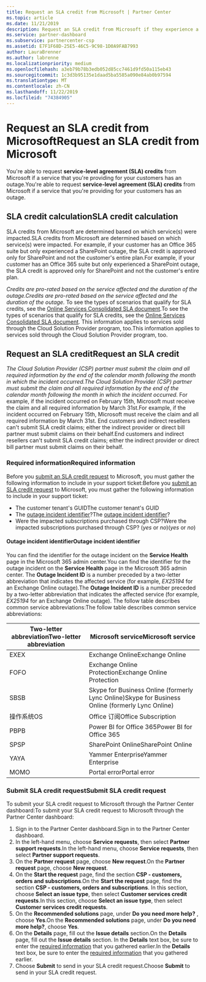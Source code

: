 ```yaml
---
title: Request an SLA credit from Microsoft | Partner Center
ms.topic: article
ms.date: 11/21/2019
description: Request an SLA credit from Microsoft if they experience a service outage.
ms.service: partner-dashboard
ms.subservice: partnercenter-csp
ms.assetid: E7F1F68D-25E5-46C5-9C98-1D0A9FAB7993
author: LauraBrenner
ms.author: labrenne
ms.localizationpriority: medium
ms.openlocfilehash: a3eb79b78b3edb052d85cc7461d9fd50a115eb43
ms.sourcegitcommit: 1c3d3b95135e1daad5ba5585a090e84ab0b97594
ms.translationtype: MT
ms.contentlocale: zh-CN
ms.lasthandoff: 11/22/2019
ms.locfileid: "74384905"
---
```

# <a name="request-an-sla-credit-from-microsoft"></a><span data-ttu-id="c2032-103">Request an SLA credit from Microsoft</span><span class="sxs-lookup"><span data-stu-id="c2032-103">Request an SLA credit from Microsoft</span></span> 

<span data-ttu-id="c2032-104">You're able to request **service-level agreement (SLA) credits** from Microsoft if a service that you're providing for your customers has an outage.</span><span class="sxs-lookup"><span data-stu-id="c2032-104">You're able to request **service-level agreement (SLA) credits** from Microsoft if a service that you're providing for your customers has an outage.</span></span>

## <a name="sla-credit-calculation"></a><span data-ttu-id="c2032-105">SLA credit calculation</span><span class="sxs-lookup"><span data-stu-id="c2032-105">SLA credit calculation</span></span>

<span data-ttu-id="c2032-106">SLA credits from Microsoft are determined based on which service(s) were impacted.</span><span class="sxs-lookup"><span data-stu-id="c2032-106">SLA credits from Microsoft are determined based on which service(s) were impacted.</span></span> <span data-ttu-id="c2032-107">For example, if your customer has an Office 365 suite but only experienced a SharePoint outage, the SLA credit is approved only for SharePoint and not the customer's entire plan.</span><span class="sxs-lookup"><span data-stu-id="c2032-107">For example, if your customer has an Office 365 suite but only experienced a SharePoint outage, the SLA credit is approved only for SharePoint and not the customer's entire plan.</span></span>

<span data-ttu-id="c2032-108">*Credits are pro-rated based on the service affected and the duration of the outage.*</span><span class="sxs-lookup"><span data-stu-id="c2032-108">*Credits are pro-rated based on the service affected and the duration of the outage.*</span></span> <span data-ttu-id="c2032-109">To see the types of scenarios that qualify for SLA credits, see the [Online Services Consolidated SLA document](http://www.microsoftvolumelicensing.com/DocumentSearch.aspx?Mode=3&DocumentTypeId=37).</span><span class="sxs-lookup"><span data-stu-id="c2032-109">To see the types of scenarios that qualify for SLA credits, see the [Online Services Consolidated SLA document](http://www.microsoftvolumelicensing.com/DocumentSearch.aspx?Mode=3&DocumentTypeId=37).</span></span> <span data-ttu-id="c2032-110">This information applies to services sold through the Cloud Solution Provider program, too.</span><span class="sxs-lookup"><span data-stu-id="c2032-110">This information applies to services sold through the Cloud Solution Provider program, too.</span></span>

## <a name="request-an-sla-credit"></a><span data-ttu-id="c2032-111">Request an SLA credit</span><span class="sxs-lookup"><span data-stu-id="c2032-111">Request an SLA credit</span></span>

<span data-ttu-id="c2032-112">*The Cloud Solution Provider (CSP) partner must submit the claim and all required information by the end of the calendar month following the month in which the incident occurred.*</span><span class="sxs-lookup"><span data-stu-id="c2032-112">*The Cloud Solution Provider (CSP) partner must submit the claim and all required information by the end of the calendar month following the month in which the incident occurred.*</span></span> <span data-ttu-id="c2032-113">For example, if the incident occurred on February 15th, Microsoft must receive the claim and all required information by March 31st.</span><span class="sxs-lookup"><span data-stu-id="c2032-113">For example, if the incident occurred on February 15th, Microsoft must receive the claim and all required information by March 31st.</span></span> <span data-ttu-id="c2032-114">End customers and indirect resellers can't submit SLA credit claims; either the indirect provider or direct bill partner must submit claims on their behalf.</span><span class="sxs-lookup"><span data-stu-id="c2032-114">End customers and indirect resellers can't submit SLA credit claims; either the indirect provider or direct bill partner must submit claims on their behalf.</span></span>

### <a name="required-information"></a><span data-ttu-id="c2032-115">Required information</span><span class="sxs-lookup"><span data-stu-id="c2032-115">Required information</span></span>

<span data-ttu-id="c2032-116">Before you [submit an SLA credit request](#submit-sla-credit-request) to Microsoft, you must gather the following information to include in your support ticket:</span><span class="sxs-lookup"><span data-stu-id="c2032-116">Before you [submit an SLA credit request](#submit-sla-credit-request) to Microsoft, you must gather the following information to include in your support ticket:</span></span>

- <span data-ttu-id="c2032-117">The customer tenant's GUID</span><span class="sxs-lookup"><span data-stu-id="c2032-117">The customer tenant's GUID</span></span>
- <span data-ttu-id="c2032-118">The [outage incident identifier](#outage-incident-identifier)?</span><span class="sxs-lookup"><span data-stu-id="c2032-118">The [outage incident identifier](#outage-incident-identifier)?</span></span>
- <span data-ttu-id="c2032-119">Were the impacted subscriptions purchased through CSP?</span><span class="sxs-lookup"><span data-stu-id="c2032-119">Were the impacted subscriptions purchased through CSP?</span></span> <span data-ttu-id="c2032-120">(*yes* or *no*)</span><span class="sxs-lookup"><span data-stu-id="c2032-120">(*yes* or *no*)</span></span>

#### <a name="outage-incident-identifier"></a><span data-ttu-id="c2032-121">Outage incident identifier</span><span class="sxs-lookup"><span data-stu-id="c2032-121">Outage incident identifier</span></span>

<span data-ttu-id="c2032-122">You can find the identifier for the outage incident on the **Service Health** page in the Microsoft 365 admin center.</span><span class="sxs-lookup"><span data-stu-id="c2032-122">You can find the identifier for the outage incident on the **Service Health** page in the Microsoft 365 admin center.</span></span> <span data-ttu-id="c2032-123">The **Outage Incident ID** is a number preceded by a two-letter abbreviation that indicates the affected service (for example, *EX25194* for an Exchange Online outage).</span><span class="sxs-lookup"><span data-stu-id="c2032-123">The **Outage Incident ID** is a number preceded by a two-letter abbreviation that indicates the affected service (for example, *EX25194* for an Exchange Online outage).</span></span> <span data-ttu-id="c2032-124">The follow table describes common service abbreviations:</span><span class="sxs-lookup"><span data-stu-id="c2032-124">The follow table describes common service abbreviations:</span></span>

| <span data-ttu-id="c2032-125">Two-letter abbreviation</span><span class="sxs-lookup"><span data-stu-id="c2032-125">Two-letter abbreviation</span></span> | <span data-ttu-id="c2032-126">Microsoft service</span><span class="sxs-lookup"><span data-stu-id="c2032-126">Microsoft service</span></span> |
| ----------------------- | ----------------- |
| <span data-ttu-id="c2032-127">EX</span><span class="sxs-lookup"><span data-stu-id="c2032-127">EX</span></span> | <span data-ttu-id="c2032-128">Exchange Online</span><span class="sxs-lookup"><span data-stu-id="c2032-128">Exchange Online</span></span> |
| <span data-ttu-id="c2032-129">FO</span><span class="sxs-lookup"><span data-stu-id="c2032-129">FO</span></span> | <span data-ttu-id="c2032-130">Exchange Online Protection</span><span class="sxs-lookup"><span data-stu-id="c2032-130">Exchange Online Protection</span></span> |
| <span data-ttu-id="c2032-131">SB</span><span class="sxs-lookup"><span data-stu-id="c2032-131">SB</span></span> | <span data-ttu-id="c2032-132">Skype for Business Online (formerly Lync Online)</span><span class="sxs-lookup"><span data-stu-id="c2032-132">Skype for Business Online (formerly Lync Online)</span></span> |
| <span data-ttu-id="c2032-133">操作系统</span><span class="sxs-lookup"><span data-stu-id="c2032-133">OS</span></span> | <span data-ttu-id="c2032-134">Office 订阅</span><span class="sxs-lookup"><span data-stu-id="c2032-134">Office Subscription</span></span> |
| <span data-ttu-id="c2032-135">PB</span><span class="sxs-lookup"><span data-stu-id="c2032-135">PB</span></span> | <span data-ttu-id="c2032-136">Power BI for Office 365</span><span class="sxs-lookup"><span data-stu-id="c2032-136">Power BI for Office 365</span></span> |
| <span data-ttu-id="c2032-137">SP</span><span class="sxs-lookup"><span data-stu-id="c2032-137">SP</span></span> | <span data-ttu-id="c2032-138">SharePoint Online</span><span class="sxs-lookup"><span data-stu-id="c2032-138">SharePoint Online</span></span> |
| <span data-ttu-id="c2032-139">YA</span><span class="sxs-lookup"><span data-stu-id="c2032-139">YA</span></span> | <span data-ttu-id="c2032-140">Yammer Enterprise</span><span class="sxs-lookup"><span data-stu-id="c2032-140">Yammer Enterprise</span></span> |
| <span data-ttu-id="c2032-141">MO</span><span class="sxs-lookup"><span data-stu-id="c2032-141">MO</span></span> | <span data-ttu-id="c2032-142">Portal error</span><span class="sxs-lookup"><span data-stu-id="c2032-142">Portal error</span></span> |

### <a name="submit-sla-credit-request"></a><span data-ttu-id="c2032-143">Submit SLA credit request</span><span class="sxs-lookup"><span data-stu-id="c2032-143">Submit SLA credit request</span></span>

<span data-ttu-id="c2032-144">To submit your SLA credit request to Microsoft through the Partner Center dashboard:</span><span class="sxs-lookup"><span data-stu-id="c2032-144">To submit your SLA credit request to Microsoft through the Partner Center dashboard:</span></span>

1. <span data-ttu-id="c2032-145">Sign in to the Partner Center dashboard.</span><span class="sxs-lookup"><span data-stu-id="c2032-145">Sign in to the Partner Center dashboard.</span></span>
2. <span data-ttu-id="c2032-146">In the left-hand menu, choose **Service requests**, then select **Partner support requests**.</span><span class="sxs-lookup"><span data-stu-id="c2032-146">In the left-hand menu, choose **Service requests**, then select **Partner support requests**.</span></span>
3. <span data-ttu-id="c2032-147">On the **Partner request** page, choose **New request**.</span><span class="sxs-lookup"><span data-stu-id="c2032-147">On the **Partner request** page, choose **New request**.</span></span>
4. <span data-ttu-id="c2032-148">On the **Start the request** page, find the section **CSP - customers, orders and subscriptions**.</span><span class="sxs-lookup"><span data-stu-id="c2032-148">On the **Start the request** page, find the section **CSP - customers, orders and subscriptions**.</span></span> <span data-ttu-id="c2032-149">In this section, choose **Select an issue type**, then select **Customer services credit requests**.</span><span class="sxs-lookup"><span data-stu-id="c2032-149">In this section, choose **Select an issue type**, then select **Customer services credit requests**.</span></span>
5. <span data-ttu-id="c2032-150">On the **Recommended solutions** page, under **Do you need more help?** , choose **Yes**.</span><span class="sxs-lookup"><span data-stu-id="c2032-150">On the **Recommended solutions** page, under **Do you need more help?**, choose **Yes**.</span></span>
6. <span data-ttu-id="c2032-151">On the **Details** page, fill out the **Issue details** section.</span><span class="sxs-lookup"><span data-stu-id="c2032-151">On the **Details** page, fill out the **Issue details** section.</span></span> <span data-ttu-id="c2032-152">In the **Details** text box, be sure to enter the [required information](#required-information) that you gathered earlier.</span><span class="sxs-lookup"><span data-stu-id="c2032-152">In the **Details** text box, be sure to enter the [required information](#required-information) that you gathered earlier.</span></span>
7. <span data-ttu-id="c2032-153">Choose **Submit** to send in your SLA credit request.</span><span class="sxs-lookup"><span data-stu-id="c2032-153">Choose **Submit** to send in your SLA credit request.</span></span>
